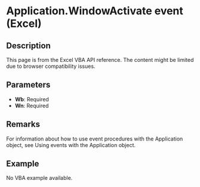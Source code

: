 # Application.WindowActivate event (Excel)

## Description
This page is from the Excel VBA API reference. The content might be limited due to browser compatibility issues.

## Parameters
- **Wb**: Required
- **Wn**: Required

## Remarks
For information about how to use event procedures with the Application object, see Using events with the Application object.

## Example
No VBA example available.
